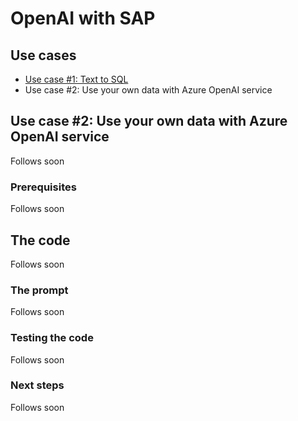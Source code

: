 # OpenAI with SAP

## Use cases
* [Use case #1: Text to SQL](https://github.com/thzandvl/sap-ai-sql)
* Use case #2: Use your own data with Azure OpenAI service

## Use case #2: Use your own data with Azure OpenAI service
Follows soon


### Prerequisites
Follows soon


## The code
Follows soon


### The prompt
Follows soon


### Testing the code
Follows soon


### Next steps
Follows soon